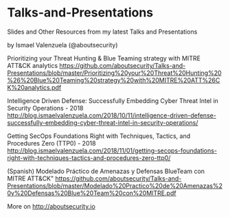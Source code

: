 Talks-and-Presentations
=======================

Slides and Other Resources from my latest Talks and Presentations 

by Ismael Valenzuela (@aboutsecurity)

Prioritizing your Threat Hunting & Blue Teaming strategy with MITRE ATT&CK analytics
https://github.com/aboutsecurity/Talks-and-Presentations/blob/master/Prioritizing%20your%20Threat%20Hunting%20%26%20Blue%20Teaming%20strategy%20with%20MITRE%20ATT%26CK%20analytics.pdf

Intelligence Driven Defense: Successfully Embedding Cyber Threat Intel in Security Operations - 2018
http://blog.ismaelvalenzuela.com/2018/10/11/intelligence-driven-defense-successfully-embedding-cyber-threat-intel-in-security-operations/

Getting SecOps Foundations Right with Techniques, Tactics, and Procedures Zero (TTP0) - 2018
http://blog.ismaelvalenzuela.com/2018/11/01/getting-secops-foundations-right-with-techniques-tactics-and-procedures-zero-ttp0/

(Spanish) Modelado Práctico de Amenazas y Defensas BlueTeam con MITRE ATT&CK"
https://github.com/aboutsecurity/Talks-and-Presentations/blob/master/Modelado%20Practico%20de%20Amenazas%20y%20Defensas%20Blue%20Team%20con%20MITRE.pdf

More on http://aboutsecurity.io
